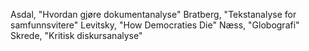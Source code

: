 Asdal, "Hvordan gjøre dokumentanalyse"
Bratberg, "Tekstanalyse for samfunnsvitere"
Levitsky, "How Democraties Die"
Næss, "Globografi"
Skrede, "Kritisk diskursanalyse"